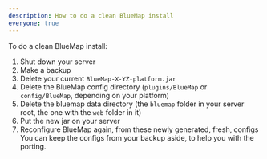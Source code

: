 ```yaml
---
description: How to do a clean BlueMap install
everyone: true
---
```


To do a clean BlueMap install:
1. Shut down your server
2. Make a backup
3. Delete your current `BlueMap-X-YZ-platform.jar`
4. Delete the BlueMap config directory (`plugins/BlueMap` or `config/BlueMap`, depending on your platform)
5. Delete the bluemap data directory (the `bluemap` folder in your server root, the one with the `web` folder in it)
6. Put the new jar on your server
7. Reconfigure BlueMap again, from these newly generated, fresh, configs
  You can keep the configs from your backup aside, to help you with the porting.
